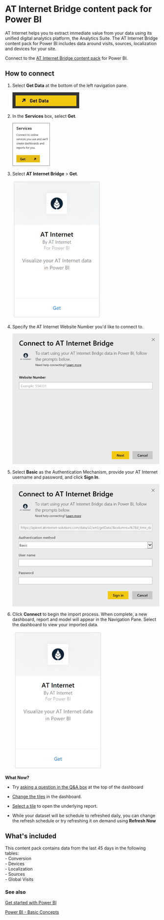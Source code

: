 ﻿<properties
   pageTitle="AT Internet Bridge content pack"
   description="AT Internet Bridge content pack for Power BI"
   services="powerbi"
   documentationCenter=""
   authors="joeshoukry"
   manager="mblythe"
   backup=""
   editor=""
   tags=""
   qualityFocus="no"
   qualityDate=""/>

<tags
   ms.service="powerbi"
   ms.devlang="NA"
   ms.topic="article"
   ms.tgt_pltfrm="NA"
   ms.workload="powerbi"
   ms.date="12/08/2016"
   ms.author="yshoukry"/>

# AT Internet Bridge content pack for Power&nbsp;BI

AT Internet helps you to extract immediate value from your data using its unified digital analytics platform, the Analytics Suite. The AT Internet Bridge content pack for Power BI includes data around visits, sources, localization and devices for your site.

Connect to the [AT Internet Bridge content pack](https://app.powerbi.com/getdata/services/at-internet-bridge) for Power BI.

## How to connect

1.  Select **Get Data** at the bottom of the left navigation pane.

    ![](media/powerbi-content-pack-at-internet/PBI_GetData.png) 

2.  In the **Services** box, select **Get**.

    ![](media/powerbi-content-pack-at-internet/PBI_GetServices.png) 

3.  Select **AT Internet Bridge** \> **Get**.

    ![](media/powerbi-content-pack-at-internet/atinternet.png)

4.  Specify the AT Internet Website Number you'd like to connect to.

    ![](media/powerbi-content-pack-at-internet/params.png)

5.  Select **Basic** as the Authentication Mechanism, provide your AT Internet username and password, and click **Sign In**.

    ![](media/powerbi-content-pack-at-internet/creds.png)

6.  Click **Connect** to begin the import process. When complete, a new dashboard, report and model will appear in the Navigation Pane. Select the dashboard to view your imported data.

     ![](media/powerbi-content-pack-at-internet/atinternet.png)

**What Now?**

- Try [asking a question in the Q&A box](powerbi-service-q-and-a.md) at the top of the dashboard

- [Change the tiles](powerbi-service-edit-a-tile-in-a-dashboard.md) in the dashboard.

- [Select a tile](powerbi-service-dashboard-tiles.md) to open the underlying report.

- While your dataset will be schedule to refreshed daily, you can change the refresh schedule or try refreshing it on demand using **Refresh Now**

## What's included

This content pack contains data from the last 45 days in the following tables:  
    - Conversion  
    - Devices  
    - Localization  
    - Sources  
    - Global Visits  

### See also

[Get started with Power BI](powerbi-service-get-started.md)

[Power BI - Basic Concepts](powerbi-service-basic-concepts.md)
